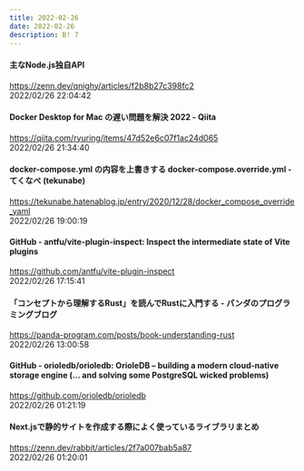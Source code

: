 ```yaml
---
title: 2022-02-26
date: 2022-02-26
description: B! 7
---
```


#### 主なNode.js独自API
https://zenn.dev/qnighy/articles/f2b8b27c398fc2<br>
2022/02/26 22:04:42<br>


#### Docker Desktop for Mac の遅い問題を解決 2022 - Qiita
https://qiita.com/ryuring/items/47d52e6c07f1ac24d065<br>
2022/02/26 21:34:40<br>


#### docker-compose.yml の内容を上書きする docker-compose.override.yml - てくなべ (tekunabe)
https://tekunabe.hatenablog.jp/entry/2020/12/28/docker_compose_override_yaml<br>
2022/02/26 19:00:19<br>


#### GitHub - antfu/vite-plugin-inspect: Inspect the intermediate state of Vite plugins
https://github.com/antfu/vite-plugin-inspect<br>
2022/02/26 17:15:41<br>


#### 「コンセプトから理解するRust」を読んでRustに入門する - パンダのプログラミングブログ
https://panda-program.com/posts/book-understanding-rust<br>
2022/02/26 13:00:58<br>


#### GitHub - orioledb/orioledb: OrioleDB – building a modern cloud-native storage engine (... and solving some PostgreSQL wicked problems)
https://github.com/orioledb/orioledb<br>
2022/02/26 01:21:19<br>


#### Next.jsで静的サイトを作成する際によく使っているライブラリまとめ
https://zenn.dev/rabbit/articles/2f7a007bab5a87<br>
2022/02/26 01:20:01<br>


